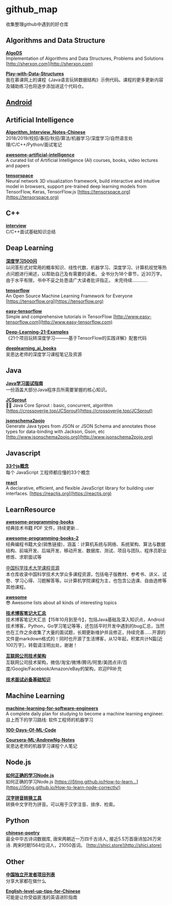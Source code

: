 
# github_map
收集整理github中遇到的好仓库  

## Algorithms and Data Structure
[**AlgoDS**][41]  
Implementation of Algorithms and Data Structures, Problems and Solutions [http://sherxon.com](http://sherxon.com)  

[**Play-with-Data-Structures**][48]  
我在慕课网上的课程《Java语言玩转数据结构》示例代码。课程的更多更新内容及辅助练习也将逐步添加进这个代码仓。  


## [Android](./Android.md)



## Artificial Intelligence
[**Algorithm_Interview_Notes-Chinese**][1]  
2018/2019/校招/春招/秋招/算法/机器学习/深度学习/自然语言处理/C/C++/Python/面试笔记  

[**awesome-artificial-intelligence**][14]  
A curated list of Artificial Intelligence (AI) courses, books, video lectures and papers  

[**tensorspace**][26]  
Neural network 3D visualization framework, build interactive and intuitive model in browsers, support pre-trained deep learning models from TensorFlow, Keras, TensorFlow.js [https://tensorspace.org](https://tensorspace.org)  


## C++
[**interview**][7]  
C/C++面试基础知识总结  


## Deap Learning
[**深度学习500问**][24]  
以问答形式对常用的概率知识、线性代数、机器学习、深度学习、计算机视觉等热点问题进行阐述，以帮助自己及有需要的读者。 全书分为18个章节，近30万字。由于水平有限，书中不妥之处恳请广大读者批评指正。 未完待续............   

[**tensorflow**][31]  
An Open Source Machine Learning Framework for Everyone [https://tensorflow.org](https://tensorflow.org)  

[**easy-tensorflow**][30]  
Simple and comprehensive tutorials in TensorFlow [http://www.easy-tensorflow.com](http://www.easy-tensorflow.com)  

[**Deep-Learning-21-Examples**][32]  
《21个项目玩转深度学习———基于TensorFlow的实践详解》配套代码  

[**deeplearning_ai_books**][47]  
吴恩达老师的深度学习课程笔记及资源  


## Java
[**Java学习面试指南**][22]  
一份涵盖大部分Java程序员所需要掌握的核心知识。  

[**JCSprout**][50]  
👨‍🎓 Java Core Sprout : basic, concurrent, algorithm [https://crossoverjie.top/JCSprout](https://crossoverjie.top/JCSprout)  

[**jsonschema2pojo**][44]  
Generate Java types from JSON or JSON Schema and annotates those types for data-binding with Jackson, Gson, etc [http://www.jsonschema2pojo.org](http://www.jsonschema2pojo.org)  


## Javascript
[**33个js概念**][21]  
每个 JavaScript 工程师都应懂的33个概念  

[**react**][46]  
A declarative, efficient, and flexible JavaScript library for building user interfaces. [https://reactjs.org](https://reactjs.org)  


## LearnResource

[**awesome-programming-books**][2]  
经典技术书籍 PDF 文件，持续更新...  

[**awesome-programming-books-2**][27]  
经典编程书籍大全(销售链接)，涵盖：计算机系统与网络、系统架构、算法与数据结构、前端开发、后端开发、移动开发、数据库、测试、项目与团队、程序员职业修炼、求职面试等  

[中国科学技术大学课程资源][20]  
本仓库收录中国科学技术大学众多课程资源，包括电子版教材、参考书、讲义、试卷、学习心得、习题解答等。以计算机学院课程为主，也包含公选课、自由选修等其他课程。  

[**awesome**][18]  
😎 Awesome lists about all kinds of interesting topics  

[**技术博客笔记大汇总**][25]  
技术博客笔记大汇总【15年10月到至今】，包括Java基础及深入知识点，Android技术博客，Python，Go学习笔记等等，还包括平时开发中遇到的bug汇总，当然也在工作之余收集了大量的面试题，长期更新维护并且修正，持续完善……开源的文件是markdown格式的！同时也开源了生活博客，从12年起，积累共计N篇[近100万字]，转载请注明出处，谢谢！  

[**互联网公司技术架构**][29]  
互联网公司技术架构，微信/淘宝/微博/腾讯/阿里/美团点评/百度/Google/Facebook/Amazon/eBay的架构，欢迎PR补充  

[**技术面试必备基础知识**][35]  


## Machine Learning
[**machine-learning-for-software-engineers**][3]  
A complete daily plan for studying to become a machine learning engineer.  
自上而下的学习路线: 软件工程师的机器学习  

[**100-Days-Of-ML-Code**][4]  

[**Coursera-ML-AndrewNg-Notes**][17]  
吴恩达老师的机器学习课程个人笔记  


## Node.js
[**如何正确的学习Node.js**][33]  
如何正确的学习Node.js [https://i5ting.github.io/How-to-learn…](https://i5ting.github.io/How-to-learn-node-correctly/)  

[**汉字拼音转换工具**][38]  
转换中文字符为拼音。可以用于汉字注音、排序、检索。  


## Python
[**chinese-poetry**][36]  
最全中华古诗词数据库, 唐宋两朝近一万四千古诗人, 接近5.5万首唐诗加26万宋诗. 两宋时期1564位词人，21050首词。 [http://shici.store](http://shici.store)  


## Other
[**中国独立开发者项目列表**][34]  
分享大家都在做什么  

[**English-level-up-tips-for-Chinese**][49]  
可能是让你受益匪浅的英语进阶指南  




[1]: https://github.com/imhuay/Algorithm_Interview_Notes-Chinese  
[2]: https://github.com/royeo/awesome-programming-books  
[3]: https://github.com/ZuzooVn/machine-learning-for-software-engineers  
[4]: https://github.com/Avik-Jain/100-Days-Of-ML-Code
[5]: https://github.com/Tencent/wcdb
[6]: https://github.com/ReactiveX/RxJava
[7]: https://github.com/huihut/interview
[8]: https://github.com/guolindev/coolweatherjetpack
[9]: https://github.com/thoughtbot/expandable-recycler-view
[10]: https://thoughtbot.com/blog/introducing-expandablerecyclerview
[11]: https://github.com/BelooS/ChipsLayoutManager
[12]: https://github.com/oubowu/PinnedSectionItemDecoration
[13]: https://github.com/woxblom/DragListView
[14]: https://github.com/owainlewis/awesome-artificial-intelligence
[15]: https://github.com/CymChad/BaseRecyclerViewAdapterHelper
[16]: http://www.recyclerview.org/
[17]: https://github.com/fengdu78/Coursera-ML-AndrewNg-Notes
[18]: https://github.com/sindresorhus/awesome
[19]: https://github.com/yangchaojiang/ZoomPreviewPicture
[20]: https://github.com/mbinary/USTC-CS-Courses-Resource
[21]: https://github.com/stephentian/33-js-concepts
[22]: https://github.com/Snailclimb/JavaGuide
[23]: https://github.com/GcsSloop/AndroidNote
[24]: https://github.com/scutan90/DeepLearning-500-questions
[25]: https://github.com/yangchong211/YCBlogs
[26]: https://github.com/tensorspace-team/tensorspace
[27]: https://github.com/jobbole/awesome-programming-books
[28]: https://github.com/flutter/flutter
[29]: https://github.com/davideuler/architecture.of.internet-product
[30]: https://github.com/easy-tensorflow/easy-tensorflow
[31]: https://github.com/tensorflow/tensorflow
[32]: https://github.com/hzy46/Deep-Learning-21-Examples
[33]: https://github.com/i5ting/How-to-learn-node-correctly
[34]: https://github.com/1c7/chinese-independent-developer
[35]: https://github.com/CyC2018/CS-Notes
[36]: https://github.com/chinese-poetry/chinese-poetry
[37]: https://github.com/saki4510t/UVCCamera
[38]: https://github.com/hotoo/pinyin
[39]: https://github.com/liaohuqiu/android-Ultra-Pull-To-Refresh
[40]: https://github.com/litesuits/android-common
[41]: https://github.com/zhihu/Matisse
[42]: https://github.com/aritraroy/UltimateAndroidReference
[43]: https://github.com/tough1985/RxjavaRetrofitDemo
[44]: https://github.com/joelittlejohn/jsonschema2pojo
[45]: https://github.com/square/retrofit
[46]: https://github.com/facebook/react
[47]: https://github.com/fengdu78/deeplearning_ai_books
[48]: https://github.com/liuyubobobo/Play-with-Data-Structures
[49]: https://github.com/byoungd/English-level-up-tips-for-Chinese
[50]: https://github.com/crossoverJie/JCSprout